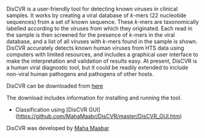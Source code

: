 DisCVR is a user-friendly tool for detecting known viruses in clinical samples. It works by creating a viral database of _k_-mers (22 nucleotide sequences) from a set of known sequence. These _k_-mers are taxonomically labelled according to the viruses from which they originated. Each read in the sample is then screened for the presence of _k_-mers in the viral database, and a list of all viruses with _k_-mers found in the sample is shown. DisCVR accurately detects known human viruses from HTS data using computers with limited resources, and includes a graphical user interface to make the interpretation and validation of results easy. At present, DisCVR is a human viral diagnostic tool, but it could be readily extended to include non-viral human pathogens and pathogens of other hosts. 


DisCVR can be downloaded from [here](http://bioinformatics.cvr.ac.uk/discvr.php) 

The download includes information for installing and running the tool. 

* Classification using [DisCVR GUI] (https://github.com/MahaMaabr/DisCVR/master/DisCVR_GUI.htm)


DisCVR was developed by [Maha Maabar](https://github.com/MahaMaabar)

